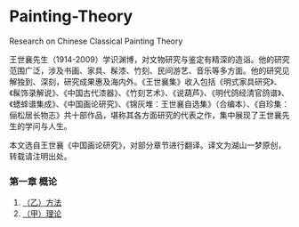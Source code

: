 # Painting-Theory
Research on Chinese Classical Painting Theory

王世襄先生（1914-2009）学识渊博，对文物研究与鉴定有精深的造诣。他的研究范围广泛，涉及书画、家具、髹漆、竹刻、民间游艺、音乐等多方面。他的研究见解独到、深刻，研究成果惠及海内外。《王世襄集》收入包括《明式家具研究》、《髹饰录解说》、《中国古代漆器》、《竹刻艺术》、《说葫芦》、《明代鸽经清官鸽谱》、《蟋蟀谱集成》、《中国画论研究》、《锦灰堆：王世襄自选集》（合编本）、《自珍集：俪松居长物志》共十部作品，堪称其各方面研究的代表之作，集中展现了王世襄先生的学问与人生。

本文选自王世襄《中国画论研究》，对部分章节进行翻译。译文为湖山一梦原创，转载请注明出处。

### 第一章 概论 
1. [（乙）方法](https://github.com/tinygan/Painting-Theory-01/issues/2)
1. [（甲）理论](https://github.com/tinygan/Painting-Theory-01/issues/1)
 
